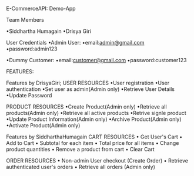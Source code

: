 E-CommerceAPI: Demo-App

Team Members

•Siddhartha Humagain
•Drisya Giri

User Credentials
   •Admin User:
        •email:admin@gmail.com
        •password:admin123

   •Dummy Customer:
        •email:customer@gmail.com
        •password:customer123

FEATURES:

Features by DrisyaGiri;
USER RESOURCES
   •User registration
   •User authentication
   •Set user as admin(Admin only)
   •Retrieve User Details
   •Update Password

PRODUCT RESOURCES
   •Create Product(Admin only)
   •Retrieve all products(Admin only)
   •Retrieve all active products
   •Retrive signle product
   •Update Product Information(Admin only)
   •Archive Product(Admin only)
   •Activate Product(Admin only)


Features by SiddharthaHumagain
CART RESOURCES
     • Get User's Cart
     • Add to Cart
           • Subtotal for each item
           • Total price for all items
     • Change product quantities
     • Remove a product from cart
     • Clear Cart

ORDER RESOURCES
     • Non-admin User checkout (Create Order)
     • Retrieve authenticated user's orders
     • Retrieve all orders (Admin only)







